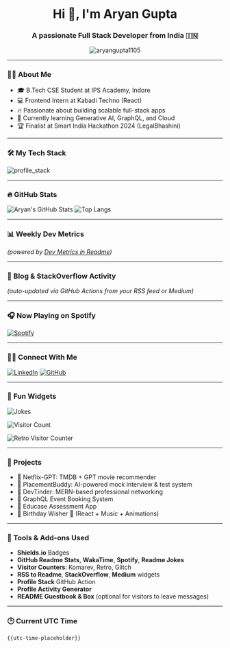<h1 align="center">Hi 👋, I'm Aryan Gupta</h1>
<h3 align="center">A passionate Full Stack Developer from India 🇮🇳</h3>

<p align="center">
  <img src="https://komarev.com/ghpvc/?username=aryangupta1105&label=Profile%20views&color=0e75b6&style=flat" alt="aryangupta1105" />
</p>

---

### 👨‍💻 About Me

- 🎓 B.Tech CSE Student at IPS Academy, Indore  
- 💻 Frontend Intern at Kabadi Techno (React)  
- 🔥 Passionate about building scalable full-stack apps  
- 🧠 Currently learning Generative AI, GraphQL, and Cloud  
- 🏆 Finalist at Smart India Hackathon 2024 (LegalBhashini)

---

### 🛠️ My Tech Stack

![profile_stack](https://raw.githubusercontent.com/aryangupta1105/aryangupta1105/output/profile_stack.svg)

---

### 🔥 GitHub Stats

![Aryan's GitHub Stats](https://github-readme-stats.vercel.app/api?username=aryangupta1105&show_icons=true&theme=radical)
![Top Langs](https://github-readme-stats.vercel.app/api/top-langs/?username=aryangupta1105&layout=compact&theme=radical)

---

### 📊 Weekly Dev Metrics

<!--START_SECTION:waka-->
<!--END_SECTION:waka-->

*(powered by [Dev Metrics in Readme](https://github.com/anmol098/waka-readme-stats))*

---

### 📰 Blog & StackOverflow Activity

<!-- BLOG-POST-LIST:START -->
<!-- BLOG-POST-LIST:END -->

*(auto-updated via GitHub Actions from your RSS feed or Medium)*

---

### 🎧 Now Playing on Spotify

[![Spotify](https://novatorem-aryangupta1105.vercel.app/api/spotify)](https://open.spotify.com/user/YOUR_USERNAME)


---

### 🧑‍💼 Connect With Me

[![LinkedIn](https://img.shields.io/badge/-Aryan%20Gupta-blue?style=flat-square&logo=Linkedin&logoColor=white&link=https://www.linkedin.com/in/aryan-gupta-77b534237/)](https://www.linkedin.com/in/aryan-gupta-77b534237/)
[![GitHub](https://img.shields.io/badge/-@aryangupta1105-181717?style=flat-square&logo=github)](https://github.com/aryangupta1105)

---

### 🎉 Fun Widgets

![Jokes](https://readme-jokes.vercel.app/api)

![Visitor Count](https://profile-counter.glitch.me/aryangupta1105/count.svg)

![Retro Visitor Counter](https://profile-counter.vercel.app/aryangupta1105?style=retro)

---

### 🚀 Projects

- 🔗 Netflix-GPT: TMDB + GPT movie recommender  
- 🔗 PlacementBuddy: AI-powered mock interview & test system  
- 🔗 DevTinder: MERN-based professional networking  
- 🔗 GraphQL Event Booking System  
- 🔗 Educase Assessment App  
- 🔗 Birthday Wisher 🎉 (React + Music + Animations)

---

### 🧩 Tools & Add-ons Used

- **Shields.io** Badges  
- **GitHub Readme Stats**, **WakaTime**, **Spotify**, **Readme Jokes**  
- **Visitor Counters**: Komarev, Retro, Glitch  
- **RSS to Readme**, **StackOverflow**, **Medium** widgets  
- **Profile Stack** GitHub Action  
- **Profile Activity Generator**  
- **README Guestbook & Box** (optional for visitors to leave messages)

---

### 🕒 Current UTC Time

```txt
{{utc-time-placeholder}}
